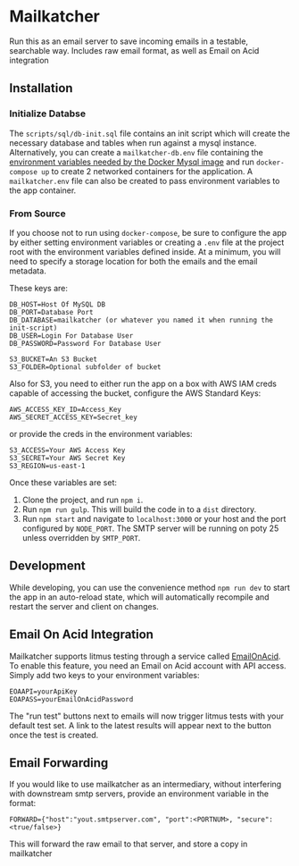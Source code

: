 # Mailkatcher
Run this as an email server to save incoming emails in a testable, searchable way. Includes raw email format, as well as Email on Acid integration

## Installation

### Initialize Databse
The `scripts/sql/db-init.sql` file contains an init script which will create the necessary database and tables when run against a mysql instance. Alternatively, you can create a `mailkatcher-db.env` file containing the [environment variables needed by the Docker Mysql image](https://hub.docker.com/_/mysql/) and run `docker-compose up` to create 2 networked containers for the application. A `mailkatcher.env` file can also be created to pass environment variables to the app container.

### From Source
If you choose not to run using `docker-compose`, be sure to configure the app by either setting environment variables or creating a `.env` file at the project root with the environment variables defined inside. At a minimum, you will need to specify a storage location for both the emails and the email metadata.

These keys are:
```
DB_HOST=Host Of MySQL DB
DB_PORT=Database Port
DB_DATABASE=mailkatcher (or whatever you named it when running the init-script)
DB_USER=Login For Database User
DB_PASSWORD=Password For Database User

S3_BUCKET=An S3 Bucket
S3_FOLDER=Optional subfolder of bucket
```

Also for S3, you need to either run the app on a box with AWS IAM creds capable of accessing the bucket, configure the AWS Standard Keys:
```
AWS_ACCESS_KEY_ID=Access_Key
AWS_SECRET_ACCESS_KEY=Secret_key
```
or provide the creds in the environment variables:
```
S3_ACCESS=Your AWS Access Key
S3_SECRET=Your AWS Secret Key
S3_REGION=us-east-1
```
Once these variables are set:

1. Clone the project, and run `npm i`.
2. Run `npm run gulp`. This will build the code in to a `dist` directory.
3. Run `npm start` and navigate to `localhost:3000` or your host and the port configured by `NODE_PORT`. The SMTP server will be running on poty 25 unless overridden by `SMTP_PORT`.

## Development
While developing, you can use the convenience method `npm run dev` to start the app in an auto-reload state, which will automatically recompile and restart the server and client on changes.

## Email On Acid Integration
Mailkatcher supports litmus testing through a service called [EmailOnAcid](https://www.emailonacid.com/). To enable this feature, you need an Email on Acid account with API access. Simply add two keys to your environment variables:
```
EOAAPI=yourApiKey
EOAPASS=yourEmailOnAcidPassword
```

The "run test" buttons next to emails will now trigger litmus tests with your default test set. A link to the latest results will appear next to the button once the test is created.

## Email Forwarding
If you would like to use mailkatcher as an intermediary, without interfering with downstream smtp servers, provide an environment variable in the format:
```
FORWARD={"host":"yout.smtpserver.com", "port":<PORTNUM>, "secure":<true/false>}
```
This will forward the raw email to that server, and store a copy in mailkatcher
